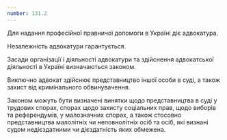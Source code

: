 ```yaml
---
number: 131.2
---
```


Для надання професійної правничої допомоги в Україні діє адвокатура.

Незалежність адвокатури гарантується.

Засади організації і діяльності адвокатури та здійснення адвокатської діяльності в Україні визначаються законом.

Виключно адвокат здійснює представництво іншої особи в суді, а також захист від кримінального обвинувачення.

Законом можуть бути визначені винятки щодо представництва в суді у трудових спорах, спорах щодо захисту соціальних прав,
щодо виборів та референдумів, у малозначних спорах, а також стосовно представництва малолітніх чи неповнолітніх осіб та
осіб, які визнані судом недієздатними чи дієздатність яких обмежена.
